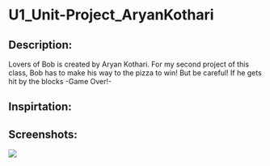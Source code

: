 # U1_Unit-Project_AryanKothari
<h2> Description: </h2>
<p> Lovers of Bob is created by Aryan Kothari. For my second project of this class, 
 Bob has to make his way to the pizza to win! But be careful! If he gets hit by the blocks -Game Over!- <p>

<h2> Inspirtation: </h2>



<h2> Screenshots: </h2>
<img src="https://www.google.co.in/search?q=carrot&espv=2&biw=1359&bih=679&site=webhp&source=lnms&tbm=isch&sa=X&ved=0ahUKEwjIvpGhmbnPAhXBLo8KHQW9DZoQ_AUIBigB#imgrc=Nj1G8bTOAJHFkM%3A">

